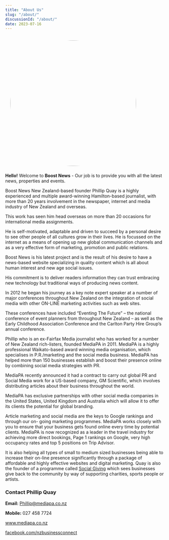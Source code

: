 ```yaml
---
title: "About Us"
slug: "/about/"
discussionId: "/about/"
date: 2023-07-16
---
```


<img id="my-photo" alt="Boost Logo" src="/images/boostlogo.png">
<style>
#my-photo {
    width: 25rem;
    margin: 0;
    padding: 0;
    margin: 1rem 1rem 0.5rem 1rem;
    border-radius: 50%;
    clear: both;
}
@media screen and (min-width: 1000px) {
    #my-photo {
        float: right;
    }
}
</style>

**Hello!** Welcome to **Boost News** - Our job is to provide you with all the latest news, properties and events.

Boost News New Zealand-based founder Phillip Quay is a highly experienced and multiple award-winning Hamilton-based journalist, with more than 20 years involvement in the newspaper, internet and media industry of New Zealand and overseas. 

This work has seen him head overseas on more than 20 occasions for international media assignments. 

He is self-motivated, adaptable and driven to succeed by a personal desire to see other people of all cultures grow in their lives. He is focussed on the internet as a means of opening up new global communication channels and as a very effective form of marketing, promotion and public relations. 

Boost News is his latest project and is the result of his desire to have a news-based website specializing in quality content which is all about human interest and new age social issues.

His commitment is to deliver readers information they can trust embracing new technology
but traditional ways of producing news content.

In 2012 he began his journey as a key note expert speaker at a number of major conferences
throughout New Zealand on the integration of social media with other ON-LINE marketing
activities such as web sites.

These conferences have included “Eventing The Future” – the national conference of event
planners from throughout New Zealand – as well as the Early Childhood Association
Conference and the Carlton Party Hire Group’s annual conference.

Phillip who is an ex-Fairfax Media journalist who has worked for a number of New Zealand
rich-listers, founded MediaPA in 2011. MediaPA is a highly professional Waikato-based
award winning media organisation, which specialises in P.R./marketing and the social media
business. MediaPA has helped more than 150 businesses establish and boost their presence
online by combining social media strategies with PR.

MediaPA recently announced it had a contract to carry out global PR and Social Media work
for a US-based company, GM Scientific, which involves distributing articles about their
business throughout the world.

MediaPA has exclusive partnerships with other social media companies in the United States,
United Kingdom and Australia which will allow it to offer its clients the potential for global
branding.

Article marketing and social media are the keys to Google rankings and through our on-
going marketing programmes. MediaPA works closely with you to ensure that your business
gets found online every time by potential clients.
MediaPA is now recognized as a leader in the travel industry for achieving more direct
bookings, Page 1 rankings on Google, very high occupancy rates and top 5 positions on Trip
Advisor.

It is also helping all types of small to medium sized businesses being able to increase their
on-line presence significantly through a package of affordable and highly effective websites
and digital marketing.
Quay is also the founder of a programme called [Social Giving](www.socialgiving.co.nz) which
sees businesses give back to the community by way of supporting charities, sports people or
artists.

### Contact Phillip Quay

**Email:** Phillip@mediapa.co.nz

**Mobile:** 027 458 7724

www.mediapa.co.nz

[facebook.com/nzbusinessconnect](https://www.facebook.com/profile.php?id=100082975520080)